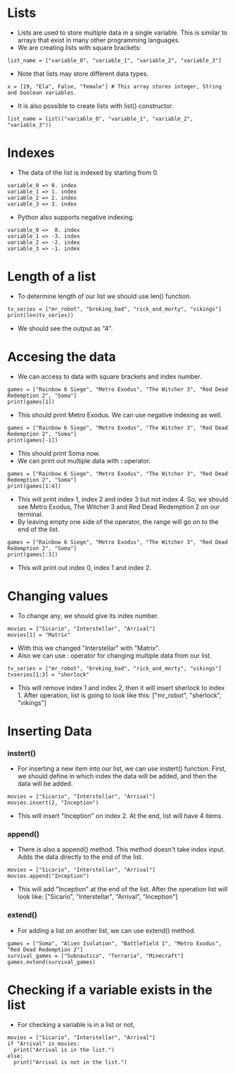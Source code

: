 # Lists
* Lists are used to store multiple data in a single variable. This is similar to arrays that exist in many other programming languages.
* We are creating lists with square brackets:

```
list_name = ["variable_0", "variable_1", "variable_2", "variable_3"]
```
* Note that lists may store different data types.
```
x = [19, "Ela", False, "female"] # This array stores integer, String and boolean variables.
```
* It is also possible to create lists with list() constructor.
```
list_name = list(("variable_0", "variable_1", "variable_2", "variable_3"))
```

# Indexes
* The data of the list is indexed by starting from 0.
```
variable_0 => 0. index
variable_1 => 1. index
variable_2 => 2. index
variable_3 => 3. index
```

* Python also supports negative indexing.
```
variable_0 =>  0. index
variable_1 => -3. index
variable_2 => -2. index
variable_3 => -1. index
```

# Length of a list
* To determine length of our list we should use len() function.
```
tv_series = ["mr_robot", "breking_bad", "rick_and_morty", "vikings"]
print(len(tv_series))
```
* We should see the output as "4".

# Accesing the data
* We can access to data with square brackets and index number.
```
games = ["Rainbow 6 Siege", "Metro Exodus", "The Witcher 3", "Red Dead Redemption 2", "Soma"]
print(games[1])
```
* This should print Metro Exodus. We can use negative indexing as well.
```
games = ["Rainbow 6 Siege", "Metro Exodus", "The Witcher 3", "Red Dead Redemption 2", "Soma"]
print(games[-1])
```
* This should print Soma now.
* We can print out multiple data with **:** operator.
```
games = ["Rainbow 6 Siege", "Metro Exodus", "The Witcher 3", "Red Dead Redemption 2", "Soma"]
print(games[1:4])
```
* This will print index 1, index 2 and index 3 but not index 4. So, we should see Metro Exodus, The Witcher 3 and Red Dead Redemption 2 on our terminal.
* By leaving empty one side of the operator, the range will go on to the end of the list.
```
games = ["Rainbow 6 Siege", "Metro Exodus", "The Witcher 3", "Red Dead Redemption 2", "Soma"]
print(games[:3])
```
* This will print out index 0, index 1 and index 2.

# Changing values
* To change any, we should give its index number.
```
movies = ["Sicario", "Interstellar", "Arrival"]
movies[1] = "Matrix"
```
* With this we changed "Interstellar" with "Matrix".
* Also we can use : operator for changing multiple data from our list.
```
tv_series = ["mr_robot", "breking_bad", "rick_and_morty", "vikings"]
tvseries[1:3] = "sherlock"
```
* This will remove index 1 and index 2, then it will insert sherlock to index 1. After operation, list is going to look like this: ["mr_robot", "sherlock", "vikings"]

# Inserting Data
### instert()
* For inserting a new item into our list, we can use instert() function. First, we should define in which index the data will be added, and then the data will be added. 
```
movies = ["Sicario", "Interstellar", "Arrival"]
movies.insert(2, "Inception")
```
* This will insert "Inception" on index 2. At the end, list will have 4 items.

### append()
* There is also a append() method. This method doesn't take index input. Adds the data directly to the end of the list.
```
movies = ["Sicario", "Interstellar", "Arrival"]
movies.append("Inception")
```
* This will add "Inception" at the end of the list. After the operation list will look like: ["Sicario", "Interstellar", "Arrival", "Inception"]

### extend()
* For adding a list on another list, we can use extend() method.
```
games = ["Soma", "Alien Isolation", "Battlefield 1", "Metro Exodus", "Red Dead Redemption 2"]
survival_games = ["Subnautica", "Terraria", "Minecraft"]
games.extend(survival_games)
```


# Checking if a variable exists in the list
* For checking a variable is in a list or not,
```
movies = ["Sicario", "Interstellar", "Arrival"]
if "Arrival" in movies:
  print("Arrival is in the list.")
else:
  print("Arrival is not in the list.")
```